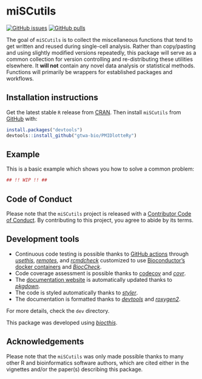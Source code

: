 
<!-- README.md is generated from README.Rmd. Please edit that file -->

# miSCutils

<!-- badges: start -->

[![GitHub
issues](https://img.shields.io/github/issues/gtwa-bio/miSCutils)](https://github.com/gtwa-bio/miSCutils/issues)
[![GitHub
pulls](https://img.shields.io/github/issues-pr/gtwa-bio/miSCutils)](https://github.com/gtwa-bio/miSCutils/pulls)
<!-- badges: end -->

The goal of `miSCutils` is to collect the miscellaneous functions that
tend to get written and reused during single-cell analysis. Rather than
copy/pasting and using slightly modified versions repeatedly, this
package will serve as a common collection for version controlling and
re-distributing these utilities elsewhere. It **will not** contain any
novel data analysis or statistical methods. Functions will primarily be
wrappers for established packages and workflows.

## Installation instructions

Get the latest stable `R` release from
[CRAN](http://cran.r-project.org/). Then install `miSCutils` from
[GitHub](https://github.com/gtwa-bio/PMIDlotteRy) with:

``` r
install.packages("devtools")
devtools::install_github("gtwa-bio/PMIDlotteRy")
```

## Example

This is a basic example which shows you how to solve a common problem:

``` r
## !! WIP !! ##
```

## Code of Conduct

Please note that the `miSCutils` project is released with a [Contributor
Code of Conduct](http://bioconductor.org/about/code-of-conduct/). By
contributing to this project, you agree to abide by its terms.

## Development tools

- Continuous code testing is possible thanks to [GitHub
  actions](https://www.tidyverse.org/blog/2020/04/usethis-1-6-0/)
  through *[usethis](https://CRAN.R-project.org/package=usethis)*,
  *[remotes](https://CRAN.R-project.org/package=remotes)*, and
  *[rcmdcheck](https://CRAN.R-project.org/package=rcmdcheck)* customized
  to use [Bioconductor’s docker
  containers](https://www.bioconductor.org/help/docker/) and
  *[BiocCheck](https://bioconductor.org/packages/3.19/BiocCheck)*.
- Code coverage assessment is possible thanks to
  [codecov](https://codecov.io/gh) and
  *[covr](https://CRAN.R-project.org/package=covr)*.
- The [documentation website](http://gtwa-bio.github.io/miSCutils) is
  automatically updated thanks to
  *[pkgdown](https://CRAN.R-project.org/package=pkgdown)*.
- The code is styled automatically thanks to
  *[styler](https://CRAN.R-project.org/package=styler)*.
- The documentation is formatted thanks to
  *[devtools](https://CRAN.R-project.org/package=devtools)* and
  *[roxygen2](https://CRAN.R-project.org/package=roxygen2)*.

For more details, check the `dev` directory.

This package was developed using
*[biocthis](https://bioconductor.org/packages/3.19/biocthis)*.

## Acknowledgements

Please note that the `miSCutils` was only made possible thanks to many
other R and bioinformatics software authors, which are cited either in
the vignettes and/or the paper(s) describing this package.
